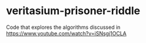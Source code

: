 # veritasium-prisoner-riddle
Code that explores the algorithms discussed in https://www.youtube.com/watch?v=iSNsgj1OCLA
